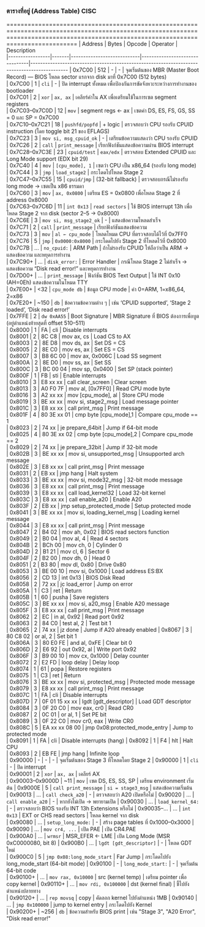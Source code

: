 
### ตารางที่อยู่ (Address Table) CISC
======================================================================================================================================================================================
| Address         | Bytes | Opcode                     | Operator                       | Description                                                                                 
|-----------------|-------|----------------------------|--------------------------------|---------------------------------------------------------------------------------------------
| 0x7C00          | 512   | -                          | -                              | จุดเริ่มต้นของ MBR (Master Boot Record) — BIOS โหลด sector แรกจาก disk มาที่ 0x7C00 (512 bytes)   
| 0x7C00          | 1     | `cli`                      | -                              | ปิด interrupt ทั้งหมด เพื่อป้องกันการขัดจังหวะระหว่างการทำงานของ bootloader                            
| 0x7C01          | 2     | `xor`                      | `ax, ax`                       | เคลียร์ค่าใน AX เพื่อเตรียมใช้ในการเซต segment registers                                  
| 0x7C03–0x7C0D   | 12    | `mov`                      | segment regs ← ax              | เซตค่า DS, ES, FS, GS, SS = 0 และ SP = 0x7C00                                            
| 0x7C10–0x7C21   | 18    | `pushfd/popfd`             | + logic                        | ตรวจสอบว่า CPU รองรับ CPUID instruction (โดย toggle bit 21 ของ EFLAGS)                    
| 0x7C23          | 3     | `mov si, msg_cpuid_ok`     | -                              | เตรียมข้อความแสดงว่า CPU รองรับ CPUID                                                     
| 0x7C26          | 2     | `call`                     | `print_message`                | เรียกฟังก์ชันแสดงข้อความผ่าน BIOS interrupt                                              
| 0x7C28–0x7C3E   | 23    | `cpuid/test`               | `eax/edx`                      | ตรวจสอบ Extended CPUID และ Long Mode support (EDX bit 29)                                 
| 0x7C40          | 4     | `mov`                      | `[cpu_mode], 1`                | เซตว่า CPU เป็น x86_64 (รองรับ long mode)                                                
| 0x7C44          | 3     | `jmp`                      | `load_stage2`                  | กระโดดไปโหลด Stage 2                                                                      
| 0x7C47–0x7C55   | 15    | `cpuid/jmp`                | (32-bit fallback)              | ตรวจสอบกรณีไม่รองรับ long mode → เซตเป็น x86 ธรรมดา                                   
| 0x7C60          | 3     | `mov`                      | `ax, 0x0800`                   | เตรียม ES = 0x0800 เพื่อโหลด Stage 2 ที่ address 0x8000                                    
| 0x7C63–0x7C6D   | 11    | `int 0x13`                 | `read sectors`                 | ใช้ BIOS interrupt 13h เพื่อโหลด Stage 2 จาก disk (sector 2–5 → 0x8000)                   
| 0x7C6E          | 3     | `mov si, msg_stage2_ok`    | -                              | แสดงข้อความโหลดสำเร็จ                                                                     
| 0x7C71          | 2     | `call`                     | `print_message`                | เรียกฟังก์ชันแสดงข้อความ                                                                 
| 0x7C73          | 3     | `mov`                      | `al ← cpu_mode`                | โหลดโหมด CPU ที่ตรวจสอบได้ไว้ที่ 0x7FF0                                                  
| 0x7C76          | 5     | `jmp`                      | `0x0000:0x8000`                | กระโดดไปยัง Stage 2 ที่โหลดไว้ที่ 0x8000                                                  
| 0x7C7B          | ...   | `no_cpuid:`                | ARM Path                       | ถ้าไม่รองรับ CPUID ให้ถือว่าเป็น ARM → แสดงข้อความ และหยุดการทำงาน                       
| 0x7C90+         | ...   | `disk_error:`              | Error Handler                  | กรณีโหลด Stage 2 ไม่สำเร็จ → แสดงข้อความ “Disk read error!” และหยุดการทำงาน            
| 0x7D00+         | ...   | `print_message`            | ฟังก์ชัน BIOS Text Output         | ใช้ INT 0x10 (AH=0Eh) แสดงข้อความในโหมด TTY                                            
| 0x7E00+         | <32   | `cpu_mode db`              | ข้อมูล CPU mode                  | ค่า 0=ARM, 1=x86_64, 2=x86                                                               
| 0x7E20+         | ~150  | `db`                       | ข้อความข้อความต่าง ๆ              | เช่น ‘CPUID supported’, ‘Stage 2 loaded’, ‘Disk read error!’                             
| 0x7FFE          | 2     | `dw 0xAA55`                | Boot Signature                 | MBR Signature ที่ BIOS ต้องการเพื่อบูต (อยู่ตำแหน่งท้ายสุดที่ offset 510–511)            
| 0x8000          | 1     | FA                         | cli                            | Disable interrupts                 
| 0x8001          | 2     | 8C C8                      | mov ax, cs                     | Load CS to AX                     
| 0x8003          | 2     | 8E D8                      | mov ds, ax                     | Set DS = CS                      
| 0x8005          | 2     | 8E C0                      | mov es, ax                     | Set ES = CS                      
| 0x8007          | 3     | B8 6C 00                   | mov ax, 0x006C                 | Load SS segment                  
| 0x800A          | 2     | 8E D0                      | mov ss, ax                     | Set SS                          
| 0x800C          | 3     | BC 00 04                   | mov sp, 0x0400                 | Set SP (stack pointer)           
| 0x800F          | 1     | FB                         | sti                            | Enable interrupts                
| 0x8010          | 3     | E8 xx xx                   | call clear_screen              | Clear screen                    
| 0x8013          | 3     | A0 F0 7F                   | mov al, [0x7FF0]               | Read CPU mode byte              
| 0x8016          | 3     | A2 xx xx                   | mov [cpu_mode], al             | Store CPU mode                  
| 0x8019          | 3     | BE xx xx                   | mov si, stage2_msg             | Load message pointer            
| 0x801C          | 3     | E8 xx xx                   | call print_msg                 | Print message                  
| 0x801F          | 4     | 80 3E xx 01                | cmp byte [cpu_mode],1          | Compare cpu_mode == 1           
| 0x8023          | 2     | 74 xx                      | je prepare_64bit               | Jump if 64-bit mode            
| 0x8025          | 4     | 80 3E xx 02                | cmp byte [cpu_mode],2          | Compare cpu_mode == 2           
| 0x8029          | 2     | 74 xx                      | je prepare_32bit               | Jump if 32-bit mode            
| 0x802B          | 3     | BE xx xx                   | mov si, unsupported_msg        | Unsupported arch message       
| 0x802E          | 3     | E8 xx xx                   | call print_msg                 | Print message                  
| 0x8031          | 2     | EB xx                      | jmp hang                       | Halt system                   
| 0x8033          | 3     | BE xx xx                   | mov si, mode32_msg             | 32-bit mode message           
| 0x8036          | 3     | E8 xx xx                   | call print_msg                 | Print message                  
| 0x8039          | 3     | E8 xx xx                   | call load_kernel32             | Load 32-bit kernel            
| 0x803C          | 3     | E8 xx xx                   | call enable_a20                | Enable A20                   
| 0x803F          | 2     | EB xx                      | jmp setup_protected_mode       | Setup protected mode          
| 0x8041          | 3     | BE xx xx                   | mov si, loading_kernel_msg     | Loading kernel message   
| 0x8044          | 3     | E8 xx xx                   | call print_msg                 | Print message                  
| 0x8047          | 2     | B4 02                      | mov ah, 0x02                   | BIOS read sectors function      
| 0x8049          | 2     | B0 04                      | mov al, 4                      | Read 4 sectors                 
| 0x804B          | 2     | BCh 00                     | mov ch, 0                      | Cylinder 0                    
| 0x804D          | 2     | B1 21                      | mov cl, 6                      | Sector 6                    
| 0x804F          | 2     | B2 00                      | mov dh, 0                      | Head 0                      
| 0x8051          | 2     | B3 80                      | mov dl, 0x80                   | Drive 0x80                  
| 0x8053          | 3     | BE 00 10                   | mov si, 0x1000                 | Load address ES:BX          
| 0x8056          | 2     | CD 13                      | int 0x13                       | BIOS Disk Read             
| 0x8058          | 2     | 72 xx                      | jc load_error                  | Jump on error              
| 0x805A          | 1     | C3                         | ret                            | Return                    
| 0x805B          | 1     | 60                         | pusha                          | Save registers            
| 0x805C          | 3     | BE xx xx                   | mov si, a20_msg                | Enable A20 message        
| 0x805F          | 3     | E8 xx xx                   | call print_msg                 | Print message            
| 0x8062          | 2     | EC                         | in al, 0x92                    | Read port 0x92           
| 0x8063          | 2     | 84 C0                      | test al, 2                     | Test bit 1               
| 0x8065          | 2     | 74 xx                      | jz done                        | Jump if A20 already enabled 
| 0x8067          | 3     | 80 C8 02                   | or al, 2                       | Set bit 1                
| 0x806A          | 3     | 80 E0 FE                   | and al, 0xFE                   | Clear bit 0              
| 0x806D          | 2     | E6 92                      | out 0x92, al                   | Write port 0x92          
| 0x806F          | 3     | B9 00 10                   | mov cx, 0x1000                 | Delay counter            
| 0x8072          | 2     | E2 FD                      | loop delay                     | Delay loop               
| 0x8074          | 1     | 61                         | popa                           | Restore registers        
| 0x8075          | 1     | C3                         | ret                            | Return                   
| 0x8076          | 3     | BE xx xx                   | mov si, protected_msg          | Protected mode message   
| 0x8079          | 3     | E8 xx xx                   | call print_msg                 | Print message            
| 0x807C          | 1     | FA                         | cli                            | Disable interrupts       
| 0x807D          | 7     | 0F 01 15 xx xx             | lgdt [gdt_descriptor]          | Load GDT descriptor      
| 0x8084          | 3     | 0F 20 C0                   | mov eax, cr0                   | Read CR0                 
| 0x8087          | 2     | 0C 01                      | or al, 1                       | Set PE bit               
| 0x8089          | 3     | 0F 22 C0                   | mov cr0, eax                   | Write CR0                
| 0x808C          | 5     | EA xx xx 08 00             | jmp 0x08:protected_mode_entry  | Jump to protected mode   
| 0x8091          | 1     | FA                         | cli                            | Disable interrupts (hang)
| 0x8092          | 1     | F4                         | hlt                            | Halt CPU                 
| 0x8093          | 2     | EB FE                      | jmp hang                       | Infinite loop            
| 0x90000         | -     | -                          | -                              | จุดเริ่มต้นของ Stage 3 ที่โหลดโดย Stage 2 
| 0x90000         | 1     | `cli`                      | -                              | ปิด interrupt            
| 0x90001         | 2     | `xor`                      | `ax, ax`                       | เคลียร์ AX              
| 0x90003–0x9000D | ~11   | `mov`                      | เซต DS, ES, SS, SP             | เตรียม environment เริ่มต้น 
| 0x9000E         | 5     | `call print_message`       | `si = stage3_msg`              | แสดงข้อความเริ่มต้น      
| 0x90013         | ...   | `call check_a20`           | -                              | ตรวจสอบว่า A20 เปิดหรือไม่ 
| 0x90020         | ...   | `call enable_a20`          | -                              | หากยังไม่เปิด → พยายามเปิด 
| 0x90030         | ...   | `load_kernel_64:`          | -                              | ตรวจสอบว่า BIOS รองรับ INT 13h Extensions หรือไม่ 
| 0x90035–...     | ...   | `int 0x13`                 | EXT or CHS read sectors        | โหลด kernel จาก disk      
| 0x90080         | ...   | `setup_long_mode:`         | -                              | สร้าง page tables ที่ 0x1000–0x3000 
| 0x90090         | ...   | `mov cr4, ...`             | เปิด PAE                        | เปิด CR4.PAE             
| 0x900A0         | ...   | `wrmsr`                    | MSR_EFER ← LME                 | เปิด Long Mode (MSR 0xC0000080, bit 8) 
| 0x900B0         | ...   | `lgdt [gdt_descriptor]`    | -                              | โหลด GDT ใหม่            
| 0x900C0         | 5     | `jmp 0x08:long_mode_start` | Far Jump                       | กระโดดไปยัง long_mode_start (64-bit mode) 
| 0x90100         | -     | `long_mode_start:`         | -                              | จุดเริ่มต้น 64-bit code  
| 0x90100+        | ...   | `mov rax, 0x10000`         | src (kernel temp)              | เตรียม pointer เพื่อ copy kernel 
| 0x90110+        | ...   | `mov rdi, 0x100000`        | dst (kernel final)             | ชี้ไปยังตำแหน่งปลายทาง   
| 0x90120+        | ...   | `rep movsq`                | copy                           | คัดลอก kernel ไปยังตำแหน่ง 1MB 
| 0x90140         | ...   | `jmp 0x100000`             | jump to kernel entry           | กระโดดไปยัง Kernel       
| 0x90200+        | ~256  | `db`                       | ข้อความสำหรับ BIOS print         | เช่น "Stage 3", "A20 Error", "Disk read error!" 
